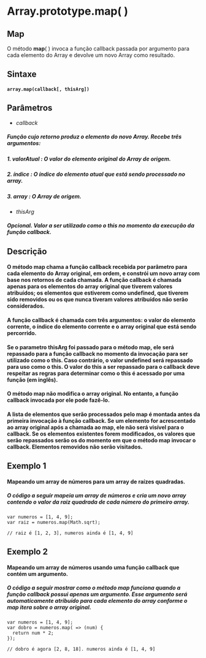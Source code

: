# **Array.prototype.map( )**

## **Map**
O método **map**( ) invoca a função callback passada por argumento para cada elemento do Array e devolve um novo Array como resultado.

## **Sintaxe**

#### ``` array.map(callback[, thisArg]) ```

## **Parâmetros**
 - *callback*
##### Função cujo retorno produz o elemento do novo Array. Recebe três argumentos:

##### 1. **valorAtual** : O valor do elemento original do Array de origem. 
##### 2. **índice** : O índice do elemento atual que está sendo processado no array.
##### 3. **array** : O Array de origem.
- *thisArg*
##### Opcional. Valor a ser utilizado como o this no momento da execução da função callback.


## **Descrição**
#### O método **map** chama a função callback recebida por parâmetro para cada elemento do Array original, em ordem, e **constrói um novo array** com base nos retornos de cada chamada. A função callback é chamada apenas para os elementos do array original que tiverem valores atribuídos; os elementos que estiverem como undefined, que tiverem sido removidos ou os que nunca tiveram valores atribuídos não serão considerados.

#### A função **callback** é chamada com três argumentos: o valor do elemento corrente, o índice do elemento corrente e o array original que está sendo percorrido.

#### Se o parametro thisArg foi passado para o método map, ele será repassado para a função callback no momento da invocação para ser utilizado como o this. Caso contrário, o valor undefined será repassado para uso como o this. O valor do this a ser repassado para o callback deve respeitar as regras para determinar como o this é acessado por uma função (em inglês).

#### **O método map não modifica o array original**. No entanto, a função callback invocada por ele pode fazê-lo.

#### A lista de elementos que serão processados pelo map é montada antes da primeira invocação à função callback. Se um elemento for acrescentado ao array original após a chamada ao map, ele não será visível para o callback. Se os elementos existentes forem modificados, os valores que serão repassados serão os do momento em que o método map invocar o callback. Elementos removidos não serão visitados.


## **Exemplo 1**
#### **Mapeando um array de números para um array de raízes quadradas.**

##### O código a seguir mapeia um array de números e cria um novo array contendo o valor da raiz quadrada de cada número do primeiro array.

``` 
var numeros = [1, 4, 9];
var raiz = numeros.map(Math.sqrt);

// raiz é [1, 2, 3], numeros ainda é [1, 4, 9]
```

## **Exemplo 2** 
#### **Mapeando um array de números usando uma função callback que contém um argumento.**

##### O código a seguir mostrar como o método map funciona quando a função callback possui apenas um argumento. Esse argumento será automaticamente atribuído para cada elemento do array conforme o map itera sobre o array original.

```
var numeros = [1, 4, 9];
var dobro = numeros.map( => (num) {
  return num * 2;
});

// dobro é agora [2, 8, 18]. numeros ainda é [1, 4, 9]
```